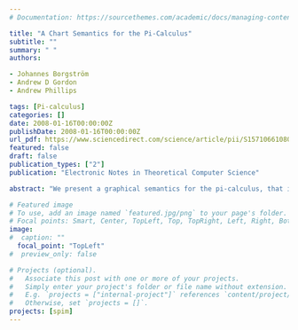 ```yaml
---
# Documentation: https://sourcethemes.com/academic/docs/managing-content/

title: "A Chart Semantics for the Pi-Calculus"
subtitle: ""
summary: " "
authors:

- Johannes Borgström
- Andrew D Gordon
- Andrew Phillips

tags: [Pi-calculus]
categories: []
date: 2008-01-16T00:00:00Z
publishDate: 2008-01-16T00:00:00Z
url_pdf: https://www.sciencedirect.com/science/article/pii/S1571066108000030
featured: false
draft: false
publication_types: ["2"]
publication: "Electronic Notes in Theoretical Computer Science"

abstract: "We present a graphical semantics for the pi-calculus, that is easier to visualize and better suited to expressing causality and temporal properties than conventional relational semantics. A pi-chart is a finite directed acyclic graph recording a computation in the pi-calculus. Each node represents a process, and each edge either represents a computation step, or a message-passing interaction. Pi-charts enjoy a natural pictorial representation, akin to message sequence charts, in which vertical edges represent control flow and horizontal edges represent data flow based on message passing. A pi-chart represents a single computation starting from its top (the nodes with no ancestors) to its bottom (the nodes with no descendants). Unlike conventional reductions or transitions, the edges in a pi-chart induce ancestry and other causal relations on processes. We give both compositional and operational definitions of pi-charts, and illustrate the additional expressivity afforded by the chart semantics via a series of examples."

# Featured image
# To use, add an image named `featured.jpg/png` to your page's folder.
# Focal points: Smart, Center, TopLeft, Top, TopRight, Left, Right, BottomLeft, Bottom, BottomRight.
image: 
#  caption: ""
  focal_point: "TopLeft"
#  preview_only: false

# Projects (optional).
#   Associate this post with one or more of your projects.
#   Simply enter your project's folder or file name without extension.
#   E.g. `projects = ["internal-project"]` references `content/project/deep-learning/index.md`.
#   Otherwise, set `projects = []`.
projects: [spim]
---
```

